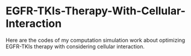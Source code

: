 # EGFR-TKIs-Therapy-With-Cellular-Interaction
Here are the codes of my computation simulation work about optimizing EGFR-TKIs therapy with considering cellular interaction.
